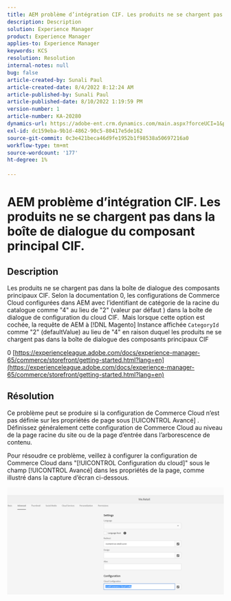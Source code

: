 ```yaml
---
title: AEM problème d’intégration CIF. Les produits ne se chargent pas dans la boîte de dialogue du composant principal CIF.
description: Description
solution: Experience Manager
product: Experience Manager
applies-to: Experience Manager
keywords: KCS
resolution: Resolution
internal-notes: null
bug: false
article-created-by: Sunali Paul
article-created-date: 8/4/2022 8:12:24 AM
article-published-by: Sunali Paul
article-published-date: 8/10/2022 1:19:59 PM
version-number: 1
article-number: KA-20280
dynamics-url: https://adobe-ent.crm.dynamics.com/main.aspx?forceUCI=1&pagetype=entityrecord&etn=knowledgearticle&id=b6bf0d28-cd13-ed11-b83d-002248086a27
exl-id: dc159eba-9b1d-4862-90c5-80417e5de162
source-git-commit: 0c3e421beca46d9fe1952b1f98538a50697216a0
workflow-type: tm+mt
source-wordcount: '177'
ht-degree: 1%

---
```


# AEM problème d’intégration CIF. Les produits ne se chargent pas dans la boîte de dialogue du composant principal CIF.

## Description

Les produits ne se chargent pas dans la boîte de dialogue des composants principaux CIF. Selon la documentation 0, les configurations de Commerce Cloud configurées dans AEM avec l’identifiant de catégorie de la racine du catalogue comme &quot;4&quot; au lieu de &quot;2&quot; (valeur par défaut ) dans la boîte de dialogue de configuration du cloud CIF.  Mais lorsque cette option est cochée, la requête de AEM à [!DNL Magento] Instance affichée `CategoryId` comme &quot;2&quot; (defaultValue) au lieu de &quot;4&quot; en raison duquel les produits ne se chargent pas dans la boîte de dialogue des composants principaux CIF

0 [https://experienceleague.adobe.com/docs/experience-manager-65/commerce/storefront/getting-started.html?lang=en](https://experienceleague.adobe.com/docs/experience-manager-65/commerce/storefront/getting-started.html?lang=en)

## Résolution


Ce problème peut se produire si la configuration de Commerce Cloud n’est pas définie sur les propriétés de page sous [!UICONTROL Avancé] . Définissez généralement cette configuration de Commerce Cloud au niveau de la page racine du site ou de la page d’entrée dans l’arborescence de contenu.

Pour résoudre ce problème, veillez à configurer la configuration de Commerce Cloud dans &quot;[!UICONTROL Configuration du cloud]&quot; sous le champ [!UICONTROL Avancé] dans les propriétés de la page, comme illustré dans la capture d’écran ci-dessous.

![](assets/35698328-9514-ed11-b83d-002248086a9c.png)
